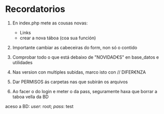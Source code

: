 # Recordatorios

1. En index.php mete as cousas novas:
    - Links
    - crear a nova táboa (coa sua función)

2. Importante cambiar as cabeceiras do form, non só o contido

3. Comprobar todo o que está debaixo de "NOVIDAD€S" en base_datos e utilidades

4. Nas version con multiples subidas, marco isto con // DIFER€NZA

5. Dar PERMISOS ás carpetas nas que subirán os arquivos

6. Ao facer o do login e meter o da pass, seguramente haxa que borrar a taboa vella da BD

aceso a BD: *user*: root; *pass*: test